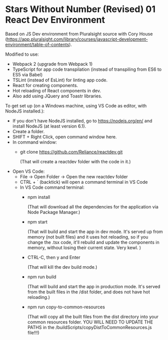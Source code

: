 # Stars Without Number (Revised) 01 React Dev Environment
Based on JS Dev environment from Pluralsight source with Cory House (https://app.pluralsight.com/library/courses/javascript-development-environment/table-of-contents). 

Modified to use:
- Webpack 2 (upgrade from Webpack 1)
- TypeScript for app code transpilation (instead of transpiling from ES6 to ES5 via Babel)
- TSLint (instead of EsLint) for linting app code.
- React for creating components.
- Hot reloading of React components in dev.
- Also add using JQuery and Toastr libraries.

To get set up (on a Windows machine, using VS Code as editor, with NodeJS installed.):
- If you don't have NodeJS installed, go to https://nodejs.org/en/ and install NodeJS (at least version 6.1).
- Create a folder.
- SHIFT + Right Click, open command window here.
- In command window: 
  - git clone https://github.com/Reliance/reactdev.git
  
    (That will create a reactdev folder with the code in it.)
- Open VS Code:
    - File -> Open Folder -> Open the new reactdev folder
    - CTRL + ` (backtick) will open a command terminal in VS Code
    - In VS Code command terminal:
      - npm install

        (That will download all the dependencies for the application via Node Package Manager.)
      - npm start

        (That will build and start the app in dev mode. It's served up from memory (not built files) and it uses hot reloading, so if you change the .tsx code, it'll rebuild and update the components in memory, without losing their current state. Very kewl. )
      - CTRL-C, then y and Enter

        (That will kill the dev build mode.)
      - npm run build 

        (That will build and start the app in production mode. It's served from the built files in the /dist folder, and does not have hot reloading.)
      - npm run copy-to-common-resources

        (That will copy all the built files from the dist directory into your common resources folder. YOU WILL NEED TO UPDATE THE PATHS in the /buildScripts/copyDistToCommonResources.js file!!!)
